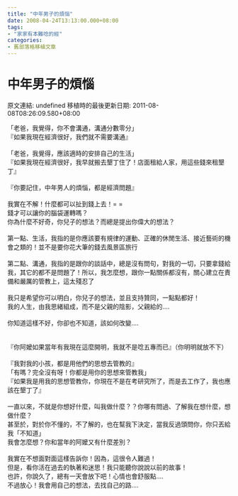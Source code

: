```yaml
---
title: "中年男子的煩惱"
date: 2008-04-24T13:13:00.000+08:00
tags: 
- "家家有本難唸的經"
categories:
- 舊部落格移植文章
---
```


# 中年男子的煩惱

原文連結: undefined
移植時的最後更新日期: 2011-08-08T08:26:09.580+08:00

「老爸，我覺得，你不會溝通，溝通分數零分」<br />『如果我現在經濟很好，我們就不需要溝通』<br /><br />「老爸，我覺得，應該適時的安排自己的生活」<br />『如果我現在經濟很好，我早就搬去墾丁住了！店面租給人家，用這些錢來租墾丁』<br /><br />『你要記住，中年男人的煩惱，都是經濟問題』<br /><br />我實在不解！什麼都可以扯到錢上去！= =<br />錢才可以讓你的腦袋運轉嗎？<br />你為什麼不好奇，你兒子的想法？而總是提出你偉大的想法？<br /><br />第一點、生活，我指的是你應該要有規律的運動、正確的休閒生活、接近藝術的機會之類的！並不是要你花大筆的錢去風景區旅行<br /><br />第二點、溝通，我指的是跟你的談話中，總是沒有問句，對我的一切，只要拿錢給我，其它的都不是問題了！所以，我怎麼想，跟你一點關係都沒有，關心建立在責備和嚴厲的管教上，這太殘忍了<br /><br />我只是希望你可以明白，你兒子的想法，並且支持贊同，一點點都好！<br />我的人生，由我思緒組成，而不是父親的陰影，父親給的....<br /><br />你知道這樣不好，你卻也不知道，該如何改變....<br /><br /><br />『你阿嬤如果當年有我現在這麼開明，我就不是唸五專而已』（你明明就放不下）<br /><br />『我對我的小孩，都是用他們的思想去管教的』<br />「有嗎？完全沒有呀！你都是用你的思想來管教我」<br />『如果我是用我的思想管教你，你現在不是在考研究所了，而是去工作了，我也應該在墾丁了』<br /><br />一直以來，不就是你想好什麼，叫我做什麼？？你哪有問過、了解我在想什麼，想做什麼？<br />甚至於，對於你不懂的，不了解的，也在幫我下決定，當我反過頭問你，你只丟給我「不知道」<br />我會怎麼想？你和當年的阿嬤又有什麼差別？<br /><br />我實在不想面對面這樣告訴你！因為，這很令人難過！<br />但是，看你活在過去的執著和迷思！我只能聽你說說以前的故事！<br />也許，你說久了，總有一天會放下吧！心情也會舒服點....<br />不過放心！我會用自己的想法，去找自己的路....
